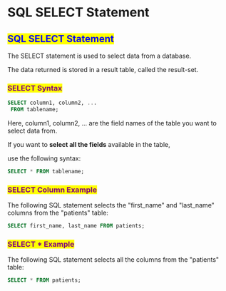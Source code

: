 # SQL SELECT Statement

## <mark style="color:blue;">SQL SELECT Statement</mark>

The SELECT statement is used to select data from a database.

The data returned is stored in a result table, called the result-set.

### <mark style="color:purple;">SELECT Syntax</mark>

```sql
SELECT column1, column2, ...
 FROM tablename;
```

Here, column1, column2, ... are the field names of the table you want to select data from.&#x20;

If you want to **select all the fields** available in the table,&#x20;

use the following syntax:

```sql
SELECT * FROM tablename;
```

### <mark style="color:purple;">SELECT Column Example</mark>

The following SQL statement selects the "first\_name" and "last\_name" columns from the "patients" table:

```sql
SELECT first_name, last_name FROM patients;
```

### <mark style="color:purple;">SELECT \* Example</mark>

The following SQL statement selects all the columns from the "patients" table:

```sql
SELECT * FROM patients;
```

